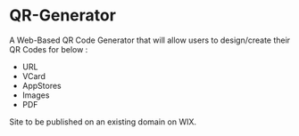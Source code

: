 # QR-Generator
A Web-Based QR Code Generator that will allow users to design/create their QR Codes for below :
- URL
- VCard
- AppStores
- Images
- PDF

Site to be published on an existing domain on WIX.

